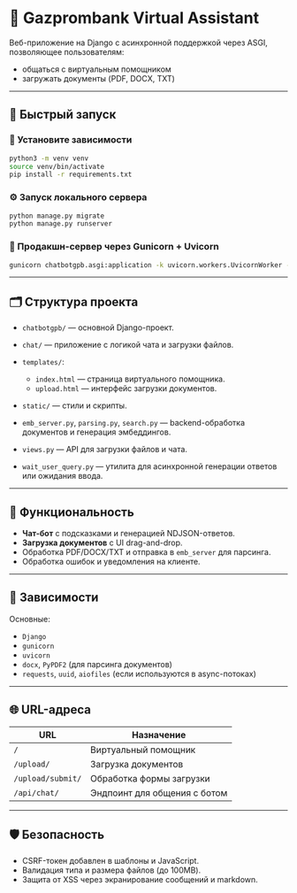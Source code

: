 # 🧠 Gazprombank Virtual Assistant

Веб-приложение на Django с асинхронной поддержкой через ASGI, позволяющее пользователям:

* общаться с виртуальным помощником
* загружать документы (PDF, DOCX, TXT)

---

## 🚀 Быстрый запуск

### 🔧 Установите зависимости

```bash
python3 -m venv venv
source venv/bin/activate
pip install -r requirements.txt
```

### ⚙️ Запуск локального сервера

```bash
python manage.py migrate
python manage.py runserver
```

### 🚦 Продакшн-сервер через Gunicorn + Uvicorn

```bash
gunicorn chatbotgpb.asgi:application -k uvicorn.workers.UvicornWorker -b 127.0.0.1:8000
```

---

## 🗂 Структура проекта

* `chatbotgpb/` — основной Django-проект.
* `chat/` — приложение с логикой чата и загрузки файлов.
* `templates/`:

    * `index.html` — страница виртуального помощника.
    * `upload.html` — интерфейс загрузки документов.
* `static/` — стили и скрипты.
* `emb_server.py`, `parsing.py`, `search.py` — backend-обработка документов и генерация эмбеддингов.
* `views.py` — API для загрузки файлов и чата.
* `wait_user_query.py` — утилита для асинхронной генерации ответов или ожидания ввода.

---

## 📁 Функциональность

* **Чат-бот** с подсказками и генерацией NDJSON-ответов.
* **Загрузка документов** с UI drag-and-drop.
* Обработка PDF/DOCX/TXT и отправка в `emb_server` для парсинга.
* Обработка ошибок и уведомления на клиенте.

---

## 📌 Зависимости

Основные:

* `Django`
* `gunicorn`
* `uvicorn`
* `docx`, `PyPDF2` (для парсинга документов)
* `requests`, `uuid`, `aiofiles` (если используются в async-потоках)

---

## 🌐 URL-адреса

| URL               | Назначение                   |
|-------------------|------------------------------|
| `/`               | Виртуальный помощник         |
| `/upload/`        | Загрузка документов          |
| `/upload/submit/` | Обработка формы загрузки     |
| `/api/chat/`      | Эндпоинт для общения с ботом |

---

## 🛡 Безопасность

* CSRF-токен добавлен в шаблоны и JavaScript.
* Валидация типа и размера файлов (до 100MB).
* Защита от XSS через экранирование сообщений и markdown.
